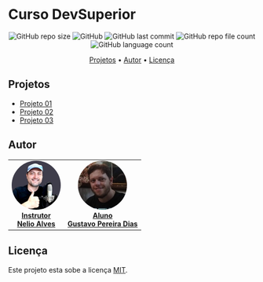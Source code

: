 # Curso DevSuperior 


<p align="center">
  <img alt="GitHub repo size" src="https://img.shields.io/github/repo-size/gpd38/cursoDevSuperior?color=blue">
  <img alt="GitHub" src="https://img.shields.io/github/license/gpd38/cursoDevSuperior?color=red">
  <img alt="GitHub last commit" src="https://img.shields.io/github/last-commit/gpd38/cursoDevSuperior">
  <img alt="GitHub repo file count" src="https://img.shields.io/github/directory-file-count/gpd38/cursoDevSuperior?color=orange">
  <img alt="GitHub language count" src="https://img.shields.io/github/languages/count/gpd38/cursoDevSuperior?color=pink">
</p>

<p align="center">
	<a href="#Projetos">Projetos</a> •
  <a href="#Autor">Autor</a> •
	<a href="#Licença">Licença</a>
</p>

## Projetos

- [Projeto 01](#)
- [Projeto 02](#)
- [Projeto 03](#)

## Autor

<table>
	<tr>
		<td align="center">
			<a href="https://www.linkedin.com/in//">
				<img style="border-radius: 50%;" src="https://github.com/gpd38/gpd38/blob/main/img/user/nelioAlves.png" width="100px;" alt="Nelio Alves"/>
				<br /><b>Instrutor<br>Nelio Alves</b>
			</a>
			<br />
		</td>
		<td align="center">
			<a href="https://www.linkedin.com/in/gustavopereiradias">
				<img style="border-radius: 50%;" src="https://github.com/gpd38/gpd38/blob/main/img/user/gustavo.jpg" width="100px;" alt="Gustavo Pereira Dias"/>
				<br /><b>Aluno<br>Gustavo Pereira Dias</b>
			</a>
			<br />
		</td>
	</tr>
</table>

## Licença

Este projeto esta sobe a licença [MIT](./LICENSE).

